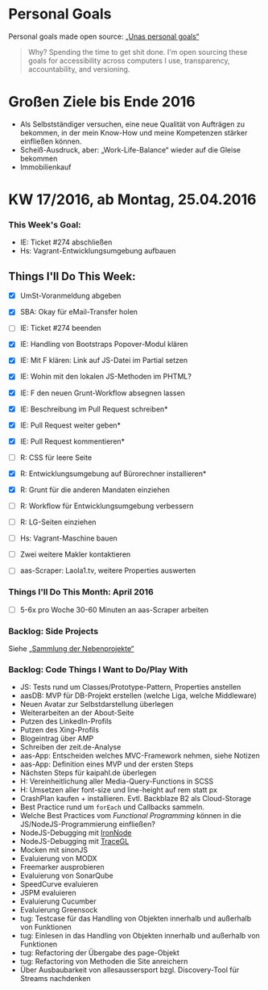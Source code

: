 Personal Goals
==============

Personal goals made open source: [„Unas personal goals“](http://una.im/personal-goals-guide/#=%81)
> Why? Spending the time to get shit done. I'm open sourcing these goals for accessibility across computers I use, transparency, accountability, and versioning.

# Großen Ziele bis Ende 2016
* Als Selbstständiger versuchen, eine neue Qualität von Aufträgen zu bekommen, in der mein Know-How und meine Kompetenzen stärker einfließen können.
* Scheiß-Ausdruck, aber: „Work-Life-Balance“ wieder auf die Gleise bekommen
* Immobilienkauf


# KW 17/2016, ab Montag, 25.04.2016


### This Week's Goal: 
* IE: Ticket #274 abschließen
* Hs: Vagrant-Entwicklungsumgebung aufbauen



## Things I'll Do This Week:
- [x] UmSt-Voranmeldung abgeben
- [x] SBA: Okay für eMail-Transfer holen
- [ ] IE: Ticket #274 beenden
- [x] IE: Handling von Bootstraps Popover-Modul klären
- [x] IE: Mit F klären: Link auf JS-Datei im Partial setzen
- [x] IE: Wohin mit den lokalen JS-Methoden im PHTML?
- [x] IE: F den neuen Grunt-Workflow absegnen lassen
- [x] IE: Beschreibung im Pull Request schreiben*
- [x] IE: Pull Request weiter geben*
- [x] IE: Pull Request kommentieren*
- [ ] R: CSS für leere Seite
- [x] R: Entwicklungsumgebung auf Bürorechner installieren*
- [x] R: Grunt für die anderen Mandaten einziehen
- [ ] R: Workflow für Entwicklungsumgebung verbessern
- [ ] R: LG-Seiten einziehen
- [ ] Hs: Vagrant-Maschine bauen
- [ ] Zwei weitere Makler kontaktieren
- [ ] aas-Scraper: Laola1.tv, weitere Properties auswerten



### Things I'll Do This Month: April 2016
- [ ] 5-6x pro Woche 30-60 Minuten an aas-Scraper arbeiten


### Backlog: Side Projects
Siehe [„Sammlung der Nebenprojekte“](~/Sites/dogfood-personal-goal/recources/pet-projects.md)


### Backlog: Code Things I Want to Do/Play With
* JS: Tests rund um Classes/Prototype-Pattern, Properties anstellen
* aasDB: MVP für DB-Projekt erstellen (welche Liga, welche Middleware)
* Neuen Avatar zur Selbstdarstellung überlegen
* Weiterarbeiten an der About-Seite
* Putzen des LinkedIn-Profils
* Putzen des Xing-Profils
* Blogeintrag über AMP
* Schreiben der zeit.de-Analyse
* aas-App: Entscheiden welches MVC-Framework nehmen, siehe Notizen
* aas-App: Definition eines MVP und der ersten Steps
* Nächsten Steps für kaipahl.de überlegen
* H: Vereinheitlichung aller Media-Query-Functions in SCSS
* H: Umsetzen aller font-size und line-height auf rem statt px
* CrashPlan kaufen + installieren. Evtl. Backblaze B2 als Cloud-Storage
* Best Practice rund um `forEach` und Callbacks sammeln.
* Welche Best Practices vom _Functional Programming_ können in die JS/NodeJS-Programmierung einfließen?
* NodeJS-Debugging mit [IronNode](http://s-a.github.io/iron-node/)
* NodeJS-Debugging mit [TraceGL](https://github.com/traceglMPL/tracegl)
* Mocken mit sinonJS
* Evaluierung von MODX
* Freemarker ausprobieren
* Evaluierung von SonarQube
* SpeedCurve evaluieren
* JSPM evaluieren
* Evaluierung Cucumber
* Evaluierung Greensock
* tug: Testcase für das Handling von Objekten innerhalb und außerhalb von Funktionen
* tug: Einlesen in das Handling von Objekten innerhalb und außerhalb von Funktionen
* tug: Refactoring der Übergabe des page-Objekt
* tug: Refactoring von Methoden die Site anreichern
* Über Ausbaubarkeit von allesaussersport bzgl. Discovery-Tool für Streams nachdenken


